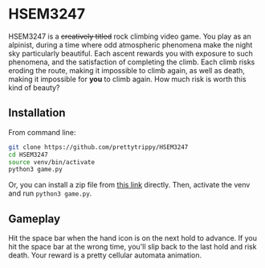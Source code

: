 # HSEM3247

HSEM3247 is a ~~creatively titled~~ rock climbing video game. You play as an alpinist, during a time where odd atmospheric phenomena make the night sky particularly beautiful. Each ascent rewards you with exposure to such phenomena, and the satisfaction of completing the climb. Each climb risks eroding the route, making it impossible to climb again, as well as death, making it impossible for **you** to climb again. How much risk is worth this kind of beauty?

## Installation

From command line:
```bash
git clone https://github.com/prettytrippy/HSEM3247
cd HSEM3247
source venv/bin/activate
python3 game.py
```

Or, you can install a zip file from [this link](https://github.com/prettytrippy/HSEM3247) directly. Then, activate the venv and run ```python3 game.py```.

## Gameplay

Hit the space bar when the hand icon is on the next hold to advance. If you hit the space bar at the wrong time, you'll slip back to the last hold and risk death. Your reward is a pretty cellular automata animation.
